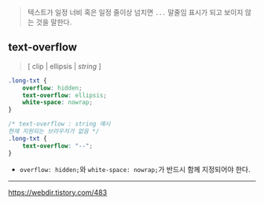 > 텍스트가 일정 너비 혹은 일정 줄이상 넘치면 `...` 말줄임 표시가 되고 보이지 않는 것을 말한다.

## text-overflow
> [ clip | ellipsis | _string_ ]
```css
.long-txt {
    overflow: hidden;
    text-overflow: ellipsis;
    white-space: nowrap;
}

/* text-overflow : string 예시
현재 지원되는 브라우저가 없음 */
.long-txt {
    text-overflow: "--";
}
```
- `overflow: hidden;`와 `white-space: nowrap;`가 반드시 함께 지정되어야 한다.

---

https://webdir.tistory.com/483